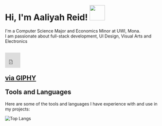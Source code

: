 <h1> Hi, I'm Aaliyah Reid! <img src="https://media.giphy.com/media/mGcNjsfWAjY5AEZNw6/giphy.gif" width="50"></h1>
<p>I'm a Computer Science Major and Economics Minor at UWI, Mona. <br> I am passionate about full-stack development, UI Design, Visual Arts and Electronics</p>

<h2> <iframe src="https://giphy.com/embed/gUNA7QH4AeLde" width="50" height="50" frameBorder="0" class="giphy-embed" allowFullScreen></iframe><p><a href="https://giphy.com/stickers/happy-video-games-gUNA7QH4AeLde">via GIPHY</a></p> Tools and Languages</h2>
<p>Here are some of the tools and languages I have experience with and use in my projects:</p>




![Top Langs](https://github-readme-stats.vercel.app/api/top-langs/?username=Aaliyah-Reid&hide=TeX&layout=compact)

<!--
**Aaliyah-Reid/Aaliyah-Reid** is a ✨ _special_ ✨ repository because its `README.md` (this file) appears on your GitHub profile.

Here are some ideas to get you started:

- 🔭 I’m currently working on ...
- 🌱 I’m currently learning ...
- 👯 I’m looking to collaborate on ...
- 🤔 I’m looking for help with ...
- 💬 Ask me about ...
- 📫 How to reach me: ...
- 😄 Pronouns: ...
- ⚡ Fun fact: ...
-->


